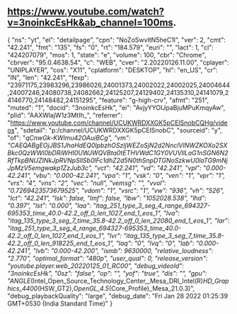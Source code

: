 ## https://www.youtube.com/watch?v=3noinkcEsHk&ab_channel=100ms.

{
  "ns": "yt",
  "el": "detailpage",
  "cpn": "NoZoSwvltN5heC1l",
  "ver": 2,
  "cmt": "42.241",
  "fmt": "135",
  "fs": "0",
  "rt": "184.579",
  "euri": "",
  "lact": 1,
  "cl": "424207079",
  "mos": 1,
  "state": "e",
  "volume": 100,
  "cbr": "Chrome",
  "cbrver": "95.0.4638.54",
  "c": "WEB",
  "cver": "2.20220126.11.00",
  "cplayer": "UNIPLAYER",
  "cos": "X11",
  "cplatform": "DESKTOP",
  "hl": "en_US",
  "cr": "IN",
  "len": "42.241",
  "fexp": "23971175,23983296,23986026,24001373,24002022,24002025,24004644,24007246,24080738,24082662,24125207,24129402,24135310,24141079,24146770,24148482,24151295",
  "feature": "g-high-crv",
  "afmt": "251",
  "muted": "1",
  "docid": "3noinkcEsHk",
  "ei": "AvjyYYOIJpaBjuMPuKmqyAw",
  "plid": "AAXWlajW1z3MtIh_",
  "referrer": "https://www.youtube.com/channel/UCUKWRDXXGK5pCElSnobCQHg/videos",
  "sdetail": "p:/channel/UCUKWRDXXGK5pCElSnobC",
  "sourceid": "y",
  "of": "_qCnwGk-KWlmu42OAuiBCg",
  "vm": "CAEQABgEOjJBS1JhaHdEQ0lpbzhOSzljWEZoSjN2d2NnclVINWZKOXo2SXBkc0QzWWl0bDRiWHI0UWJWQVBta0tETHVWdC1GY0VUVllLaG1nSGN6N2RfTkpBNUZINkJpRVNpSllSb0lFc1dhZ2d5N0thSnpDTGNoSzkwU0laTG9mNjJpMzV5emgwakp1ZzJub3c",
  "vct": "42.241",
  "vd": "42.241",
  "vpl": "0.000-42.241",
  "vbu": "0.000-42.241",
  "vpa": "1",
  "vsk": "0",
  "ven": "1",
  "vpr": "1",
  "vrs": "4",
  "vns": "2",
  "vec": "null",
  "vemsg": "",
  "vvol": "0.7269423573679525",
  "vdom": "1",
  "vsrc": "1",
  "vw": "936",
  "vh": "526",
  "lct": "42.241",
  "lsk": false,
  "lmf": false,
  "lbw": "1052028.538",
  "lhd": "0.397",
  "lst": "0.000",
  "laa": "itag_251_type_3_seg_4_range_694327-695353_time_40.0-42.2_off_0_len_1027_end_1_eos_1",
  "lva": "itag_135_type_3_seg_7_time_35.8-42.2_off_0_len_22080_end_1_eos_1",
  "lar": "itag_251_type_3_seg_4_range_694327-695353_time_40.0-42.2_off_0_len_1027_end_1_eos_1",
  "lvr": "itag_135_type_3_seg_7_time_35.8-42.2_off_0_len_918225_end_1_eos_1",
  "laq": "0",
  "lvq": "0",
  "lab": "0.000-42.241",
  "lvb": "0.000-42.200",
  "ismb": 9630000,
  "relative_loudness": "2.770",
  "optimal_format": "480p",
  "user_qual": 0,
  "release_version": "youtube.player.web_20220125_01_RC00",
  "debug_videoId": "3noinkcEsHk",
  "0sz": "false",
  "op": "",
  "yof": "true",
  "dis": "",
  "gpu": "ANGLE_(Intel_Open_Source_Technology_Center,_Mesa_DRI_Intel(R)_HD_Graphics_4400_(HSW_GT2),_OpenGL_4.5_(Core_Profile)_Mesa_21.0.3)",
  "debug_playbackQuality": "large",
  "debug_date": "Fri Jan 28 2022 01:25:39 GMT+0530 (India Standard Time)"
}
